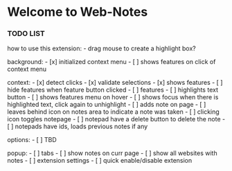 # Welcome to Web-Notes

### TODO LIST

how to use this extension: 
	- drag mouse to create a highlight box?

background: 
	- [x] initialized context menu 
	- [ ] shows features on click of context menu 

context: 
	- [x] detect clicks 
	- [x] validate selections 
	- [x] shows features 
	- [ ] hide features when feature button clicked 
	- [ ] features 
		- [ ] highlights text button 
			- [ ] shows features menu on hover 
			- [ ] shows focus when there is highlighted text, click again to unhighlight 
		- [ ] adds note on page 
			- [ ] leaves behind icon on notes area to indicate a note was taken 
				- [ ] clicking icon toggles notepage 
				- [ ] notepad have a delete button to delete the note 
				- [ ] notepads have ids, loads previous notes if any 
		

options: 
	- [ ] TBD 

popup: 
	- [ ] tabs 
		- [ ] show notes on curr page 
		- [ ] show all websites with notes 
		- [ ] extension settings 
		- [ ] quick enable/disable extension 